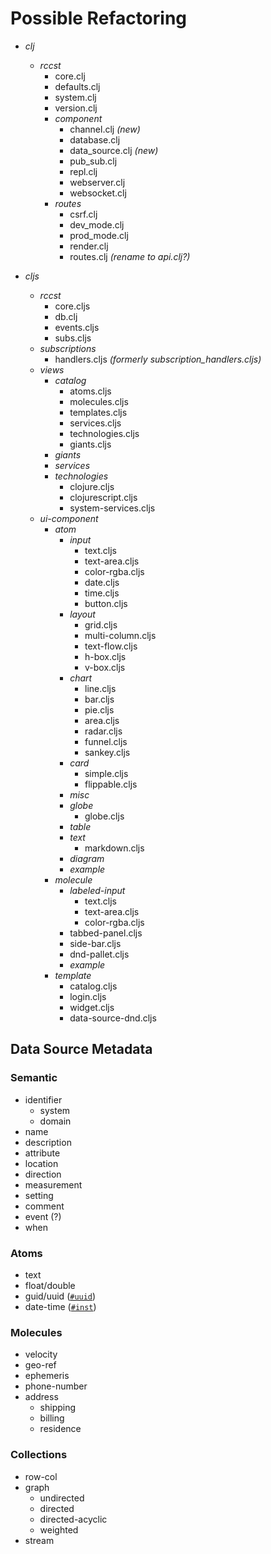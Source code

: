 # Possible Refactoring

- _clj_
  - _rccst_
    - core.clj
    - defaults.clj
    - system.clj
    - version.clj
    - _component_
      - channel.clj _(new)_ 
      - database.clj
      - data_source.clj _(new)_
      - pub_sub.clj
      - repl.clj
      - webserver.clj
      - websocket.clj
    - _routes_
      - csrf.clj
      - dev_mode.clj
      - prod_mode.clj
      - render.clj
      - routes.clj _(rename to api.clj?)_
      
- _cljs_
  - _rccst_
    - core.cljs
    - db.clj
    - events.cljs
    - subs.cljs
  - _subscriptions_
    - handlers.cljs _(formerly subscription_handlers.cljs)_
  - _views_
    - _catalog_
      - atoms.cljs
      - molecules.cljs
      - templates.cljs
      - services.cljs
      - technologies.cljs
      - giants.cljs
    - _giants_
    - _services_
    - _technologies_
      - clojure.cljs
      - clojurescript.cljs
      - system-services.cljs
  - _ui-component_
    - _atom_
      - _input_
        - text.cljs
        - text-area.cljs
        - color-rgba.cljs
        - date.cljs
        - time.cljs
        - button.cljs
      - _layout_
        - grid.cljs
        - multi-column.cljs
        - text-flow.cljs
        - h-box.cljs
        - v-box.cljs
      - _chart_
        - line.cljs
        - bar.cljs
        - pie.cljs
        - area.cljs
        - radar.cljs
        - funnel.cljs
        - sankey.cljs
      - _card_
        - simple.cljs
        - flippable.cljs
      - _misc_
      - _globe_
        - globe.cljs
      - _table_
      - _text_
        - markdown.cljs
      - _diagram_
      - _example_
    - _molecule_
      - _labeled-input_
        - text.cljs
        - text-area.cljs
        - color-rgba.cljs
      - tabbed-panel.cljs
      - side-bar.cljs
      - dnd-pallet.cljs
      - _example_
    - _template_
      - catalog.cljs
      - login.cljs
      - widget.cljs
      - data-source-dnd.cljs




## Data Source Metadata

### Semantic

- identifier
  - system
  - domain
- name
- description
- attribute
- location
- direction
- measurement
- setting
- comment
- event (?)
- when

### Atoms

- text
- float/double
- guid/uuid ([`#uuid`](https://clojure.org/reference/reader#_built_in_tagged_literals))
- date-time ([`#inst`](https://clojure.org/reference/reader#_built_in_tagged_literals))

### Molecules

- velocity
- geo-ref
- ephemeris
- phone-number
- address
  - shipping
  - billing
  - residence

### Collections

- row-col
- graph
  - undirected
  - directed
  - directed-acyclic
  - weighted
- stream



